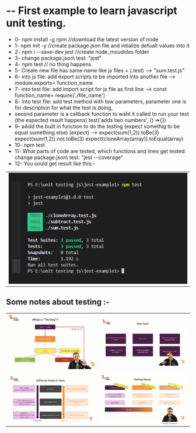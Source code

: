 # -- First example to learn javascript unit testing.

- 0- npm install -g npm	//download the latest version of node
- 1- npm init -y   //create package.json file and intialize defualt values into it
- 2- npm i --save-dev jest	//create node_moudules folder
- 3- change package.json\ test: "jest"
- 4- npm test  // no thing happens
- 5- Create new file has same name like js files + (.test) --> "sum.test.js"
- 6- into js file: add export scripts to be imported into another file -->  
    module.exports= function_name 
- 7- into test file: add import script for js file as first line --> 
    const function_name= require('./file_name')
- 8- into test file: add test method with tow parameters, parameter one is for description for what the test is doing, 
- second parameter is a callback function to waht it called to run your test (the expected result happens)
	test('adds two numbers', () =>{})
- 9- aAdd the built in function to do the testing (expect somethig to be equal something else) (expect) -->
	expect(sum(1,2)).toBe(3)
	expect(sum(1,2)).not.toBe(3)
	expect(cloneArray(array)).toEqual(array)
- 10- npm test
- 11- What parts of code are tested, which functions and lines get tested:
	change package.json\ test: "jest --coverage" 
- 12- You sould get result like this:-
<table >
 <tr>
  <td><img src='screenshots/img5.png' width='100%' /></td>
 </tr>
 </table>

## Some notes about testing :-

<table >
 <tr>
  <td><img src='screenshots/img1.png' width='100%' /></td>
  <td><img src='screenshots/img2.png' width='100%' /></td>
 </tr>
 <tr> 
  <td><img src='screenshots/img3.png' width='100%' /></td>
  <td><img src='screenshots/img4.png' width='100%' /></td>
 </tr>
</table>
